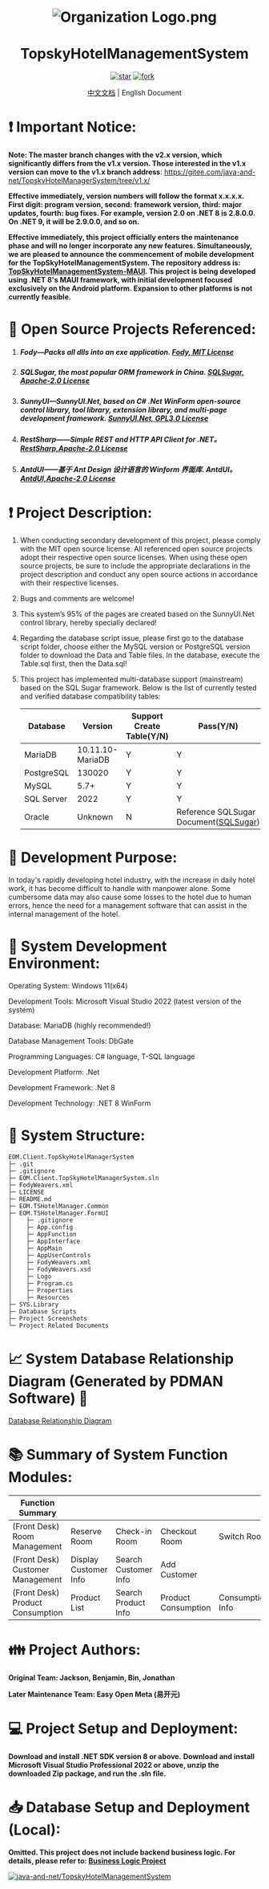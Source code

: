 <h1 align="center"><img src="https://foruda.gitee.com/avatar/1677165732744604624/7158691_java-and-net_1677165732.png!avatar100" alt="Organization Logo.png" /></h1>
<h1 align="center">TopskyHotelManagementSystem</h1>
<p align="center">
	<a href='https://gitee.com/java-and-net/TopskyHotelManagementSystem/stargazers'><img src='https://gitee.com/java-and-net/TopskyHotelManagementSystem/badge/star.svg?theme=white' alt='star'></img></a>
        <a href='https://gitee.com/java-and-net/TopskyHotelManagementSystem/members'><img src='https://gitee.com/java-and-net/TopskyHotelManagementSystem/badge/fork.svg?theme=white' alt='fork'></img></a>
        <a href='https://img.shields.io/badge/license-MIT-000000.svg'><img src="https://img.shields.io/badge/license-MIT-000000.svg" alt=""></img></a>
        <a href='https://img.shields.io/badge/language-C#-red.svg'><img src="https://img.shields.io/badge/language-CSharp-red.svg" alt=""></img></a>
</p>
<div align="center">
	<p><a href="./README.md">中文文档</a> | English Document</p>
</div>

# :exclamation: Important Notice:

**Note: The master branch changes with the v2.x version, which significantly differs from the v1.x version. Those interested in the v1.x version can move to the v1.x branch address**: https://gitee.com/java-and-net/TopskyHotelManagerSystem/tree/v1.x/

**Effective immediately, version numbers will follow the format x.x.x.x. First digit: program version, second: framework version, third: major updates, fourth: bug fixes. For example, version 2.0 on .NET 8 is 2.8.0.0. On .NET 9, it will be 2.9.0.0, and so on.**

**Effective immediately, this project officially enters the maintenance phase and will no longer incorporate any new features. Simultaneously, we are pleased to announce the commencement of mobile development for the TopSkyHotelManagementSystem. The repository address is: [TopSkyHotelManagementSystem-MAUI](https://gitee.com/java-and-net/topsky-hotel-management-system-maui). This project is being developed using .NET 8's MAUI framework, with initial development focused exclusively on the Android platform. Expansion to other platforms is not currently feasible.**

# :pray: Open Source Projects Referenced:

1. ##### Fody—Packs all dlls into an exe application. [Fody, MIT License](https://github.com/Fody/Fody)

2. ##### SQLSugar, the most popular ORM framework in China. [SQLSugar, Apache-2.0 License](https://gitee.com/dotnetchina/SqlSugar)

3. ##### SunnyUI—SunnyUI.Net, based on C# .Net WinForm open-source control library, tool library, extension library, and multi-page development framework. [SunnyUI.Net, GPL3.0 License](https://gitee.com/yhuse/SunnyUI)

4. ##### RestSharp——Simple REST and HTTP API Client for .NET。[RestSharp,Apache-2.0 License](https://github.com/restsharp/RestSharp)

5. ##### AntdUI——基于 Ant Design 设计语言的 Winform 界面库. AntdUI。[AntdUI,Apache-2.0 License](https://gitee.com/antdui/AntdUI)

# :exclamation: Project Description:

1. When conducting secondary development of this project, please comply with the MIT open source license. All referenced open source projects adopt their respective open source licenses. When using these open source projects, be sure to include the appropriate declarations in the project description and conduct any open source actions in accordance with their respective licenses.

2. Bugs and comments are welcome!

3. This system’s 95% of the pages are created based on the SunnyUI.Net control library, hereby specially declared!

4. Regarding the database script issue, please first go to the database script folder, choose either the MySQL version or PostgreSQL version folder to download the Data and Table files. In the database, execute the Table.sql first, then the Data.sql!

5. This project has implemented multi-database support (mainstream) based on the SQL Sugar framework. Below is the list of currently tested and verified database compatibility tables:

    | Database   | Version          | Support Create  Table(Y/N) | Pass(Y/N)                                                    |
    | ---------- | ---------------- | -------------------------- | ------------------------------------------------------------ |
    | MariaDB    | 10.11.10-MariaDB | Y                          | Y                                                            |
    | PostgreSQL | 130020           | Y                          | Y                                                            |
    | MySQL      | 5.7+             | Y                          | Y                                                            |
    | SQL Server | 2022             | Y                          | Y                                                            |
    | Oracle     | Unknown          | N                          | Reference SQLSugar Document([SQLSugar](https://www.donet5.com)) |

# :thought_balloon: Development Purpose:

In today's rapidly developing hotel industry, with the increase in daily hotel work, it has become difficult to handle with manpower alone. Some cumbersome data may also cause some losses to the hotel due to human errors, hence the need for a management software that can assist in the internal management of the hotel.

# :mag_right: System Development Environment:

Operating System: Windows 11(x64)

Development Tools: Microsoft Visual Studio 2022 (latest version of the system)

Database: MariaDB (highly recommended!)

Database Management Tools: DbGate

Programming Languages: C# language, T-SQL language

Development Platform: .Net

Development Framework: .Net 8

Development Technology: .NET 8 WinForm

# :open_file_folder: System Structure:

```tree
EOM.Client.TopSkyHotelManagerSystem
├─ .git
├─ .gitignore
├─ EOM.Client.TopSkyHotelManagerSystem.sln
├─ FodyWeavers.xml
├─ LICENSE
├─ README.md
├─ EOM.TSHotelManager.Common
├─ EOM.TSHotelManager.FormUI
│    ├─ .gitignore
│    ├─ App.config
│    ├─ AppFunction
│    ├─ AppInterface
│    ├─ AppMain
│    ├─ AppUserControls
│    ├─ FodyWeavers.xml
│    ├─ FodyWeavers.xsd
│    ├─ Logo
│    ├─ Program.cs
│    ├─ Properties
│    ├─ Resources
├─ SYS.Library
├─ Database Scripts
├─ Project Screenshots
└─ Project Related Documents
```

# :chart_with_upwards_trend: System Database Relationship Diagram (Generated by PDMAN Software) :loudspeaker:

[Database Relationship Diagram](https://oscode.top/project/tshotel/db_design.html)

# :books: Summary of System Function Modules:

| Function Summary                 |                       |                      |                     |                  |                    |                    |
| -------------------------------- | --------------------- | -------------------- | ------------------- | ---------------- | ------------------ | ------------------ |
| (Front Desk) Room Management     | Reserve Room          | Check-in Room        | Checkout Room       | Switch Room      | View Customer Info | Modify Room Status |
| (Front Desk) Customer Management | Display Customer Info | Search Customer Info | Add Customer        |                  |                    |                    |
| (Front Desk) Product Consumption | Product List          | Search Product Info  | Product Consumption | Consumption Info |                    |                    |

# :family: Project Authors:

**Original Team: Jackson, Benjamin, Bin, Jonathan**

**Later Maintenance Team: Easy Open Meta (易开元)**

# :computer: Project Setup and Deployment:

**Download and install .NET SDK version 8 or above.**
**Download and install Microsoft Visual Studio Professional 2022 or above, unzip the downloaded Zip package, and run the .sln file.**

# :inbox_tray: Database Setup and Deployment (Local):

**Omitted. This project does not include backend business logic. For details, please refer to: [Business Logic Project](https://gitee.com/java-and-net/topsky-hotel-management-system-web-api/blob/master/README.en.md)**

[![java-and-net/TopskyHotelManagementSystem](https://gitee.com/java-and-net/TopskyHotelManagementSystem/widgets/widget_card.svg?colors=4183c4,ffffff,ffffff,e3e9ed,666666,9b9b9b)](https://gitee.com/java-and-net/TopskyHotelManagerSystem)
